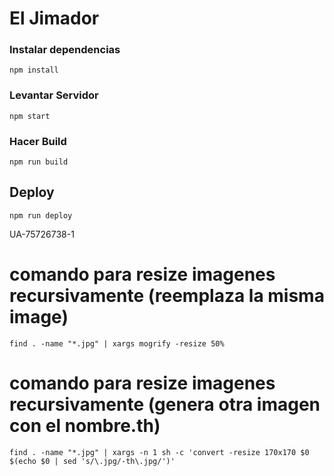 # El Jimador

### Instalar dependencias

```npm install```

### Levantar Servidor

```npm start```

### Hacer Build

```npm run build```

## Deploy 

```npm run deploy```

UA-75726738-1

# comando para resize imagenes recursivamente (reemplaza la misma image)
```
find . -name "*.jpg" | xargs mogrify -resize 50%
```
# comando para resize imagenes recursivamente (genera otra imagen con el nombre.th)

```
find . -name "*.jpg" | xargs -n 1 sh -c 'convert -resize 170x170 $0 $(echo $0 | sed 's/\.jpg/-th\.jpg/')'
```